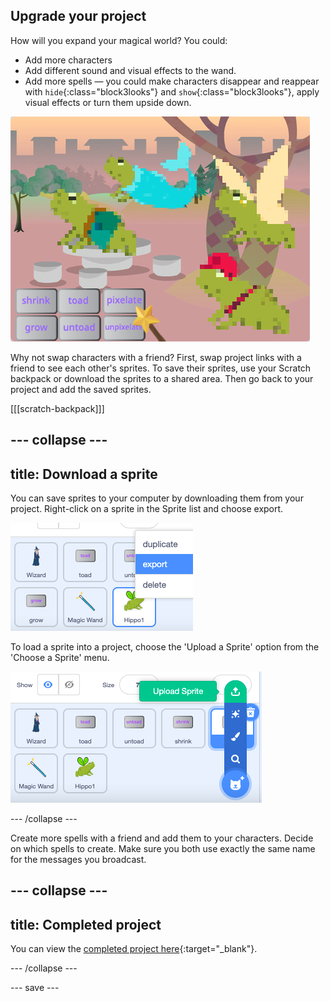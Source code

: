 ## Upgrade your project

How will you expand your magical world? You could:
+ Add more characters
+ Add different sound and visual effects to the wand.
+ Add more spells — you could make characters disappear and reappear with `hide`{:class="block3looks"} and `show`{:class="block3looks"}, apply visual effects or turn them upside down.

![A project with four sprites and added new pixelate spell buttons.](images/upgrade-step.png)

Why not swap characters with a friend? First, swap project links with a friend to see each other's sprites. To save their sprites, use your Scratch backpack or download the sprites to a shared area. Then go back to your project and add the saved sprites.

[[[scratch-backpack]]]

--- collapse ---
---
title: Download a sprite
---

You can save sprites to your computer by downloading them from your project. Right-click on a sprite in the Sprite list and choose export.

![The popup menu in the sprite list.](images/export-sprite.png)

To load a sprite into a project, choose the 'Upload a Sprite' option from the 'Choose a Sprite' menu.

![The expanded Choose a Sprite menu showing Upload a Sprite option.](images/upload-sprite.png)

--- /collapse ---

Create more spells with a friend and add them to your characters. Decide on which spells to create. Make sure you both use exactly the same name for the messages you broadcast.

--- collapse ---
---
title: Completed project
---

You can view the [completed project here](https://scratch.mit.edu/projects/518413238/){:target="_blank"}.

--- /collapse ---

--- save ---

